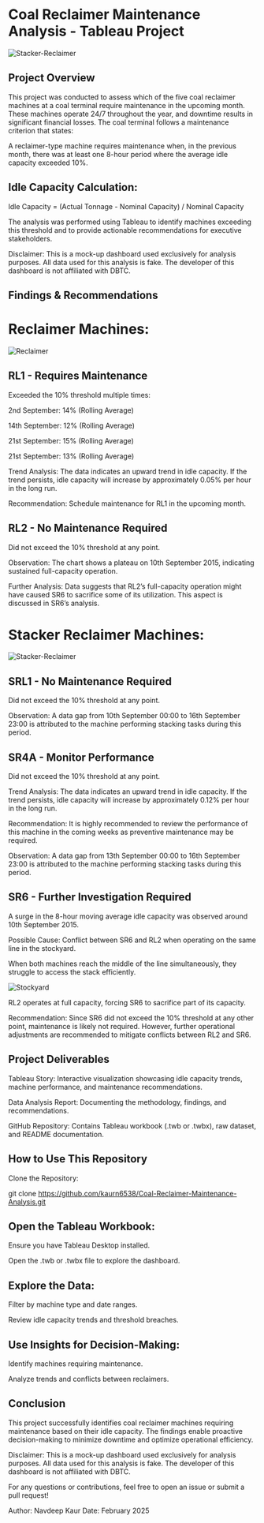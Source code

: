# Coal Reclaimer Maintenance Analysis - Tableau Project
![Stacker-Reclaimer](https://github.com/user-attachments/assets/4c458578-e49c-48de-a7a8-ba7c5c314fb8)

## Project Overview

This project was conducted to assess which of the five coal reclaimer machines at a coal terminal require maintenance in the upcoming month. These machines operate 24/7 throughout the year, and downtime results in significant financial losses. The coal terminal follows a maintenance criterion that states:

A reclaimer-type machine requires maintenance when, in the previous month, there was at least one 8-hour period where the average idle capacity exceeded 10%.

## Idle Capacity Calculation:

Idle Capacity = (Actual Tonnage - Nominal Capacity) / Nominal Capacity

The analysis was performed using Tableau to identify machines exceeding this threshold and to provide actionable recommendations for executive stakeholders.

Disclaimer: This is a mock-up dashboard used exclusively for analysis purposes. All data used for this analysis is fake. The developer of this dashboard is not affiliated with DBTC.

## Findings & Recommendations

# Reclaimer Machines:

![Reclaimer](https://github.com/user-attachments/assets/c6656412-4c91-41de-b268-8620c4b5eeea)

## RL1 - Requires Maintenance

Exceeded the 10% threshold multiple times:

2nd September: 14% (Rolling Average)

14th September: 12% (Rolling Average)

21st September: 15% (Rolling Average)

21st September: 13% (Rolling Average)

Trend Analysis: The data indicates an upward trend in idle capacity. If the trend persists, idle capacity will increase by approximately 0.05% per hour in the long run.

Recommendation: Schedule maintenance for RL1 in the upcoming month.

## RL2 - No Maintenance Required

Did not exceed the 10% threshold at any point.

Observation: The chart shows a plateau on 10th September 2015, indicating sustained full-capacity operation.

Further Analysis: Data suggests that RL2’s full-capacity operation might have caused SR6 to sacrifice some of its utilization. This aspect is discussed in SR6’s analysis.

# Stacker Reclaimer Machines:

![Stacker-Reclaimer](https://github.com/user-attachments/assets/7aff9b1c-d5c0-4447-97ce-9e1d847c7e20)


## SRL1 - No Maintenance Required

Did not exceed the 10% threshold at any point.

Observation: A data gap from 10th September 00:00 to 16th September 23:00 is attributed to the machine performing stacking tasks during this period.

## SR4A - Monitor Performance

Did not exceed the 10% threshold at any point.

Trend Analysis: The data indicates an upward trend in idle capacity. If the trend persists, idle capacity will increase by approximately 0.12% per hour in the long run.

Recommendation: It is highly recommended to review the performance of this machine in the coming weeks as preventive maintenance may be required.

Observation: A data gap from 13th September 00:00 to 16th September 23:00 is attributed to the machine performing stacking tasks during this period.

## SR6 - Further Investigation Required

A surge in the 8-hour moving average idle capacity was observed around 10th September 2015.

Possible Cause: Conflict between SR6 and RL2 when operating on the same line in the stockyard.

When both machines reach the middle of the line simultaneously, they struggle to access the stack efficiently.

![Stockyard](https://github.com/user-attachments/assets/354ba3eb-5110-43ef-906d-a4b2d25cd1d6)

RL2 operates at full capacity, forcing SR6 to sacrifice part of its capacity.

Recommendation: Since SR6 did not exceed the 10% threshold at any other point, maintenance is likely not required. However, further operational adjustments are recommended to mitigate conflicts between RL2 and SR6.

## Project Deliverables

Tableau Story: Interactive visualization showcasing idle capacity trends, machine performance, and maintenance recommendations.

Data Analysis Report: Documenting the methodology, findings, and recommendations.

GitHub Repository: Contains Tableau workbook (.twb or .twbx), raw dataset, and README documentation.

## How to Use This Repository

Clone the Repository:

git clone https://github.com/kaurn6538/Coal-Reclaimer-Maintenance-Analysis.git

## Open the Tableau Workbook:

Ensure you have Tableau Desktop installed.

Open the .twb or .twbx file to explore the dashboard.

## Explore the Data:

Filter by machine type and date ranges.

Review idle capacity trends and threshold breaches.

## Use Insights for Decision-Making:

Identify machines requiring maintenance.

Analyze trends and conflicts between reclaimers.

## Conclusion

This project successfully identifies coal reclaimer machines requiring maintenance based on their idle capacity. The findings enable proactive decision-making to minimize downtime and optimize operational efficiency.

Disclaimer: This is a mock-up dashboard used exclusively for analysis purposes. All data used for this analysis is fake. The developer of this dashboard is not affiliated with DBTC.

For any questions or contributions, feel free to open an issue or submit a pull request!

Author: Navdeep Kaur
Date: February 2025
